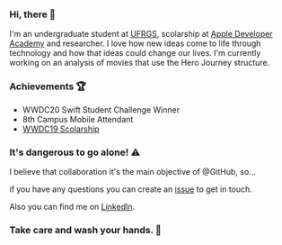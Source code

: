 ### Hi, there 👋

I'm an undergraduate student at [UFRGS](http://ufrgs.br), scolarship at [Apple Developer Academy](http://www.bepid.com.br/poa/) and researcher. I love how new ideas come to life through technology and how that ideas could change our lives. I'm currently working on an analysis of movies that use the Hero Journey structure.

### Achievements 🏆

* WWDC20 Swift Student Challenge Winner
* 8th Campus Mobile Attendant
* [WWDC19 Scolarship](https://github.com/jobedylbas/librasplayground)

### It's dangerous to go alone! ⚠️

I believe that collaboration it's the main objective of @GitHub, so...

if you have any questions you can create an [issue](https://github.com/jobedylbas/jobedylbas/issues/new) to get in touch.

Also you can find me on [LinkedIn](https://www.linkedin.com/in/jobedylbas/).

### Take care and wash your hands. 👏

<!--
**jobedylbas/jobedylbas** is a ✨ _special_ ✨ repository because its `README.md` (this file) appears on your GitHub profile.

Here are some ideas to get you started:

- 🔭 I’m currently working on ...
- 🌱 I’m currently learning ...
- 👯 I’m looking to collaborate on ...
- 🤔 I’m looking for help with ...
- 💬 Ask me about ...
- 📫 How to reach me: ...
- 😄 Pronouns: ...
- ⚡ Fun fact: ...
-->
